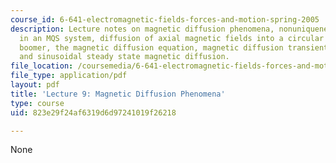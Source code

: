 ```yaml
---
course_id: 6-641-electromagnetic-fields-forces-and-motion-spring-2005
description: Lecture notes on magnetic diffusion phenomena, nonuniqueness of voltage
  in an MQS system, diffusion of axial magnetic fields into a circular tube, Edgerton's
  boomer, the magnetic diffusion equation, magnetic diffusion transient response,
  and sinusoidal steady state magnetic diffusion.
file_location: /coursemedia/6-641-electromagnetic-fields-forces-and-motion-spring-2005/823e29f24af6319d6d97241019f26218_lecture9.pdf
file_type: application/pdf
layout: pdf
title: 'Lecture 9: Magnetic Diffusion Phenomena'
type: course
uid: 823e29f24af6319d6d97241019f26218

---
```

None